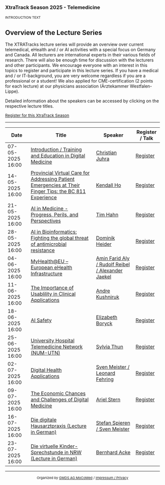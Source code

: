 ### XtraTrack Season 2025 - Telemedicine

<p style="font-size:11px">INTRODUCTION TEXT</p>

## Overview of the Lecture Series

<!-- Register now to secure your spot in the lectures and receive a calendar invitation including the access link.-->

<!--<center><iframe width="330" height="210" src="https://www.youtube.com/embed/qknVuj5XohM?si=zd9prDstId0hfQR4" title="YouTube video player" frameborder="0" allow="accelerometer; autoplay; clipboard-write; encrypted-media; gyroscope; picture-in-picture; web-share" referrerpolicy="strict-origin-when-cross-origin" allowfullscreen></iframe></center>-->


The XTRATracks lecture series will provide an overview over current telemedical, eHealth and / or AI activities with a special focus on Germany and Canada. All lecturers are international experts in their various fields of research. There will also be enough time for discussion with the lecturers and other participants. We encourage everyone with an interest in this topics to register and participate in this lecture series. If you have a medical and / or IT-background, you are very welcome regardless if you are a professional or a student! We also applied for CME-certification (2 points for each lecture) at our physicians association (Ärztekammer Westfalen-Lippe).

Detailed information about the speakers can be accessed by clicking on the respective lecture titles.

<p style="font-size:13px"><a href="https://www.eventbrite.com/cc/xtratracks25-telemedicine-4261993">Register for this XtraTrack Season</a></p>

---

|Date   |Title   |Speaker   |Register / Talk   |
|---|---|---|---|
| 07-05-2025 16:00 | [Introduction / Training and Education in Digital Medicine](XtraTracks2025-1.md)  | [Christian Juhra](XtraTracks2025-1.md)  | [Register](https://www.eventbrite.com/e/xtratracks-251-introduction-training-and-education-in-digital-medicine-tickets-1335478615489)  |
| 14-05-2025 16:00  | [Provincial Virtual Care for Addressing Patient Emergencies at Their Finger Tips: the BC 811 Experience](XtraTracks2025-2.md)  |  [Kendall Ho](XtraTracks2025-2.md) | [Register](https://www.eventbrite.com/e/xtratracks-252-provincial-virtual-care-for-addressing-patient-emergencies-tickets-1335483179139)  |
| 21-05-2025 16:00  | [AI in Medicine - Progress, Perils, and Perspectives](XtraTracks2025-3.md)  | [Tim Hahn](XtraTracks2025-3.md)  | [Register](https://www.eventbrite.com/e/xtratracks-253-ai-in-medicine-progress-perils-and-perspectives-tickets-1335484743819)  |
| 28-05-2025 16:00 | [AI in Bioinformatics: Fighting the global threat of antimicrobial resistance](XtraTracks2025-4.md) | [Dominik Heider](XtraTracks2025-4.md)  | [Register](https://www.eventbrite.de/e/xtratracks-254-ai-in-bioinformatics-fighting-the-global-threat-tickets-1335485766879) |
| 04-06-2025 16:00  | [MyHealth@EU – European eHealth Infrastructure](XtraTracks2025-5.md)  | [Amin Farid Aly / Rudolf Reibel / Alexander Jaekel](XtraTracks2025-5.md)  | [Register](https://www.eventbrite.de/e/xtratracks-255-myhealtheu-european-ehealth-infrastructure-tickets-1335487401769) |
| 11-06-2025 16:00  |  [The Importance of Usablility in Clinical Applications](XtraTracks2025-6.md) | [Andre Kushniruk](XtraTracks2025-6.md)  | [Register](https://www.eventbrite.de/e/xtratracks-256-the-importance-of-usablility-in-clinical-applications-tickets-1335489648489)|
| 18-06-2025 16:00  | [AI Safety](XtraTracks2025-7.md)  | [Elizabeth Boryck](XtraTracks2025-7.md)  | [Register](https://www.eventbrite.de/e/xtratracks-257-ai-safety-tickets-1335490099839)  |
| 25-06-2025 16:00  |  [University Hospital Telemedicine Network (NUM-UTN)](XtraTracks2025-8.md) | [Sylvia Thun](XtraTracks2025-8.md)  | [Register](https://www.eventbrite.de/e/xtratracks-258-university-hospital-telemedicine-network-num-utn-tickets-1335491453889)  |
| 02-07-2025 16:00  |  [Digital Health Applications](XtraTracks2025-9.md) | [Sven Meister / Leonard Fehring](XtraTracks2025-9.md)  | [Register](https://www.eventbrite.de/e/xtratracks-259-digital-health-applications-tickets-1335491865119)  |
| 09-07-2025 16:00  |  [The Economic Chances and Challenges of Digital Medicine](XtraTracks2025-10.md)| [Ariel Stern](XtraTracks2025-10.md)  | [Register](https://www.eventbrite.de/e/xtratracks-2510-the-economic-chances-and-challenges-of-digital-medicine-tickets-1335492176049)  |
| 16-07-2025 16:00  | [Die digitale Hausarztpraxis (Lecture in German)](XtraTracks2025-11.md)  | [Stefan Spieren / Sven Meister](XtraTracks2025-11.md) | [Register](https://www.eventbrite.de/e/xtratracks-2511-die-digitale-hausarztpraxis-lecture-in-german-tickets-1335492868119)  |
| 23-07-2025 16:00 | [Die virtuelle Kinder-Sprechstunde in NRW (Lecture in German)](XtraTracks2025-12.md)  | [Bernhard Acke](XtraTracks2025-12.md) | [Register](https://www.eventbrite.de/e/xtratracks-2512-die-virtuelle-kinder-sprechstunde-in-nrw-in-german-tickets-1335493429799)  |

---
<center><p style="font-size:11px">Organized by <a href="http://mocomed.de">GMDS AG MoCoMed</a> / <a href="/imprint">Impressum / Privacy</a></p></center>